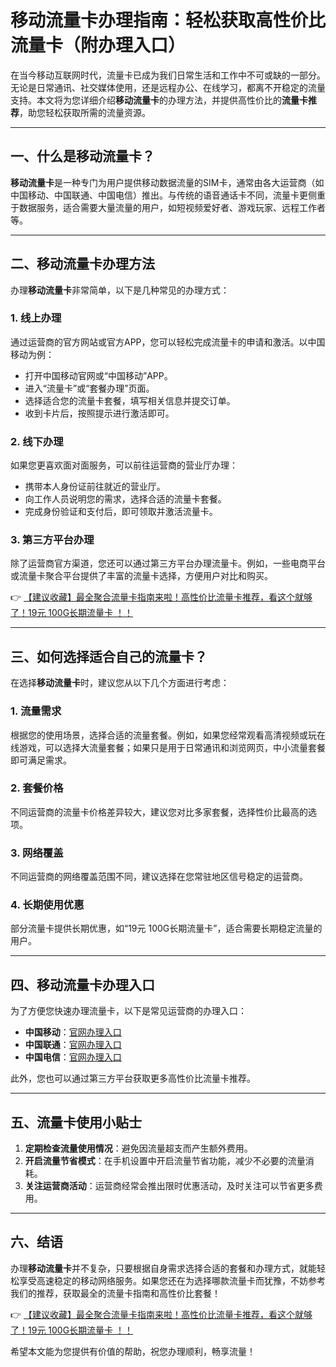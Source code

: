 # 移动流量卡办理指南：轻松获取高性价比流量卡（附办理入口）

在当今移动互联网时代，流量卡已成为我们日常生活和工作中不可或缺的一部分。无论是日常通讯、社交媒体使用，还是远程办公、在线学习，都离不开稳定的流量支持。本文将为您详细介绍**移动流量卡**的办理方法，并提供高性价比的**流量卡推荐**，助您轻松获取所需的流量资源。

---

## 一、什么是移动流量卡？

**移动流量卡**是一种专门为用户提供移动数据流量的SIM卡，通常由各大运营商（如中国移动、中国联通、中国电信）推出。与传统的语音通话卡不同，流量卡更侧重于数据服务，适合需要大量流量的用户，如短视频爱好者、游戏玩家、远程工作者等。

---

## 二、移动流量卡办理方法

办理**移动流量卡**非常简单，以下是几种常见的办理方式：

### 1. 线上办理
通过运营商的官方网站或官方APP，您可以轻松完成流量卡的申请和激活。以中国移动为例：
- 打开中国移动官网或“中国移动”APP。
- 进入“流量卡”或“套餐办理”页面。
- 选择适合您的流量卡套餐，填写相关信息并提交订单。
- 收到卡片后，按照提示进行激活即可。

### 2. 线下办理
如果您更喜欢面对面服务，可以前往运营商的营业厅办理：
- 携带本人身份证前往就近的营业厅。
- 向工作人员说明您的需求，选择合适的流量卡套餐。
- 完成身份验证和支付后，即可领取并激活流量卡。

### 3. 第三方平台办理
除了运营商官方渠道，您还可以通过第三方平台办理流量卡。例如，一些电商平台或流量卡聚合平台提供了丰富的流量卡选择，方便用户对比和购买。

👉 [【建议收藏】最全聚合流量卡指南来啦！高性价比流量卡推荐，看这个就够了！19元 100G长期流量卡 ！！](https://bit.ly/Liuliangka)

---

## 三、如何选择适合自己的流量卡？

在选择**移动流量卡**时，建议您从以下几个方面进行考虑：

### 1. 流量需求
根据您的使用场景，选择合适的流量套餐。例如，如果您经常观看高清视频或玩在线游戏，可以选择大流量套餐；如果只是用于日常通讯和浏览网页，中小流量套餐即可满足需求。

### 2. 套餐价格
不同运营商的流量卡价格差异较大，建议您对比多家套餐，选择性价比最高的选项。

### 3. 网络覆盖
不同运营商的网络覆盖范围不同，建议选择在您常驻地区信号稳定的运营商。

### 4. 长期使用优惠
部分流量卡提供长期优惠，如“19元 100G长期流量卡”，适合需要长期稳定流量的用户。

---

## 四、移动流量卡办理入口

为了方便您快速办理流量卡，以下是常见运营商的办理入口：
- **中国移动**：[官网办理入口](https://www.10086.cn)
- **中国联通**：[官网办理入口](https://www.10010.com)
- **中国电信**：[官网办理入口](https://www.189.cn)

此外，您也可以通过第三方平台获取更多高性价比流量卡推荐。

---

## 五、流量卡使用小贴士

1. **定期检查流量使用情况**：避免因流量超支而产生额外费用。
2. **开启流量节省模式**：在手机设置中开启流量节省功能，减少不必要的流量消耗。
3. **关注运营商活动**：运营商经常会推出限时优惠活动，及时关注可以节省更多费用。

---

## 六、结语

办理**移动流量卡**并不复杂，只要根据自身需求选择合适的套餐和办理方式，就能轻松享受高速稳定的移动网络服务。如果您还在为选择哪款流量卡而犹豫，不妨参考我们的推荐，获取最全的流量卡指南和高性价比套餐！

👉 [【建议收藏】最全聚合流量卡指南来啦！高性价比流量卡推荐，看这个就够了！19元 100G长期流量卡 ！！](https://bit.ly/Liuliangka)

希望本文能为您提供有价值的帮助，祝您办理顺利，畅享流量！